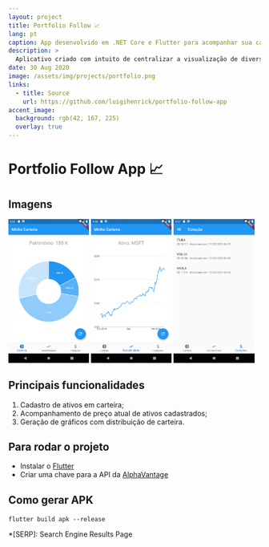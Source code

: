 ```yaml
---
layout: project
title: Portfolio Follow 📈
lang: pt
caption: App desenvolvido em .NET Core e Flutter para acompanhar sua carteira de ações.
description: >
  Aplicativo criado com intuito de centralizar a visualização de diversos investimentos e acompanhar as váriações em sua carteira em um único lugar.
date: 30 Aug 2020 
image: /assets/img/projects/portfolio.png
links:
  - title: Source
    url: https://github.com/luigihenrick/portfolio-follow-app
accent_image: 
  background: rgb(42, 167, 225)
  overlay: true
---
```


# Portfolio Follow App 📈

## Imagens

<p>
<img src="https://raw.githubusercontent.com/luigihenrick/portfolio-follow-app/master/images/Screenshot_1582084275.png" width="32%">
<img src="https://raw.githubusercontent.com/luigihenrick/portfolio-follow-app/master/images/Screenshot_1582260047.png" width="32%">
<img src="https://raw.githubusercontent.com/luigihenrick/portfolio-follow-app/master/images/Screenshot_1583987827.png" width="32%">
</p>


## Principais funcionalidades

1. Cadastro de ativos em carteira;
2. Acompanhamento de preço atual de ativos cadastrados;
3. Geração de gráficos com distribuição de carteira.

## Para rodar o projeto
- Instalar o <a href="https://flutter.dev/docs/get-started/install">Flutter</a>
- Criar uma chave para a API da <a href="https://www.alphavantage.co/">AlphaVantage</a>

## Como gerar APK

```
flutter build apk --release
```

*[SERP]: Search Engine Results Page
